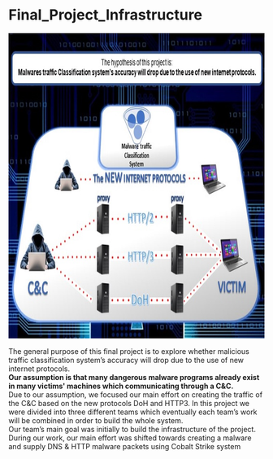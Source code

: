 #         Final_Project_Infrastructure

<img src= https://github.com/Final-Project-DAY/Final_Project_Infrastructure/blob/master/Images/Poster.jpg width="700" height="600"/>

The general purpose of this final project is to explore whether malicious traffic classification system’s accuracy will drop due to the use of new internet protocols.   
**Our assumption is that many dangerous malware programs already exist in many victims' machines which communicating through a C&C.**   
Due to our assumption, we focused our main effort on creating the traffic of the C&C based on the new protocols DoH and HTTP3. 
In this project we were divided into three different teams which eventually each team’s work will be combined in order to build the whole system.   
Our team’s main goal was initially to build the infrastructure of the project. During our work, our main effort was shifted towards creating a malware and supply DNS & HTTP malware packets using Cobalt Strike system 
